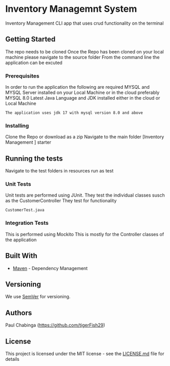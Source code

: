 
# Inventory Managemnt System 
Inventory Management CLI app that uses crud functionality on the terminal

## Getting Started

The repo needs to be cloned 
Once the Repo has been cloned on your local machine please navigate to the source folder 
From the command line the application can be excuted 

### Prerequisites

In order to run the application the following are required 
MYSQL and MYSQL Server installed on your Local Machine or in the cloud preferably MYSQL 8.0
Latest Java Language and JDK installed either in the cloud or Local Machine 

```
The application uses jdk 17 with mysql version 8.0 and above 
```

### Installing

Clone the Repo or download as a zip 
Navigate to the main folder [Inventory Management ] starter 


## Running the tests
Navigate to the test folders in resources run as test 

### Unit Tests 

Unit tests are performed using JUnit. They test the individual classes susch as the CustomerController 
They test for functionality 

```
CustomerTest.java
```

### Integration Tests 
This is performed using Mockito 
This is mostly for the Controller classes of the application 


## Built With

* [Maven](https://maven.apache.org/) - Dependency Management

## Versioning

We use [SemVer](http://semver.org/) for versioning.

## Authors

Paul Chabinga (https://github.com/tigerFish29)

## License

This project is licensed under the MIT license - see the [LICENSE.md](LICENSE.md) file for details 


